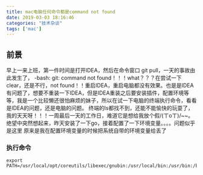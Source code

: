 ```yaml
---
title: mac电脑任何命令都是command not found
date: 2019-03-03 18:16:46
categories: "技术杂谈"
tags: ['mac']
---
```


## 前景

早上一来上班，第一件时间是打开IDEA，然后在命令窗口 git pull，一天的事故由此发生了， -bash: git: command not found！！！what？？？在尝试一下clear，还是不行，not found！！重启IDEA，重启电脑都没有效果。也是是IDEA有问题了，想要不重装一下IDEA，但是IDEA重装之后要安装插件，配置环境等等，我是一个比较懒还很怕麻烦的妹子，所以在试一下电脑的终端执行命令，看看是IDEA的问题，还是电脑的问题。 
终端的ls都找不到，还能不能愉快的玩耍了，我的天天呀！！！一周最后一天的工作日，难道它是想给我放个假/(ㄒoㄒ)/~~。 
绝望中突然想起来，昨天安装了一下go，接着配置了一下环境变量。。。。问题似乎是这里 
原来是我在配置环境变量的时候把系统自带的环境变量给丢了 


### 执行命令

~~~
export PATH=/usr/local/opt/coreutils/libexec/gnubin:/usr/local/bin:/usr/bin:/bin:/usr/sbin:/sbin:/Applications/Wireshark.app/Contents/MacOS
~~~